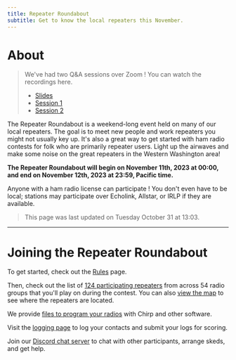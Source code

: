 ```yaml
---
title: Repeater Roundabout
subtitle: Get to know the local repeaters this November.
---
```


# About

> We've had two Q&A sessions over Zoom ! You can watch the recordings here.
> - [Slides](https://docs.google.com/presentation/d/1GvTALNso3tpsYoxtYDW0FAkMqhxRlnO_WMp-U3RQRxg/edit?usp=sharing)
> - [Session 1](https://drive.google.com/file/d/1lxmyOy5PByaQkqdEw2bZ0Qh-bbab7-zf/view?usp=sharing)
> - [Session 2](https://drive.google.com/file/d/1oHhNAAzfjvgftzaiySG0IrSYctPOkMCL/view?usp=sharing)

The Repeater Roundabout is a weekend-long event held on many of our local repeaters. The goal is to meet new people and work repeaters you might not usually key up. It's also a great way to get started with ham radio contests for folk who are primarily repeater users. Light up the airwaves and make some noise on the great repeaters in the Western Washington area!

**The Repeater Roundabout will begin on November 11th, 2023 at 00:00, and end on November 12th, 2023 at 23:59, Pacific time.**

Anyone with a ham radio license can participate ! You don't even have to be local; stations may participate over Echolink, Allstar, or IRLP if they are available.

> This page was last updated on Tuesday October 31 at 13:03.

---


# Joining the Repeater Roundabout

To get started, check out the [Rules](./rules) page.

Then, check out the list of [124 participating repeaters](./repeaters) from across 54 radio groups that you'll play on during the contest. You can also [view the map](./map) to see where the repeaters are located.

We provide [files to program your radios](./files) with Chirp and other software.

Visit the [logging page](./logging) to log your contacts and submit your logs for scoring.

Join our [Discord chat server](https://discord.gg/BBpbESxSCm) to chat with other participants, arrange skeds, and get help.


